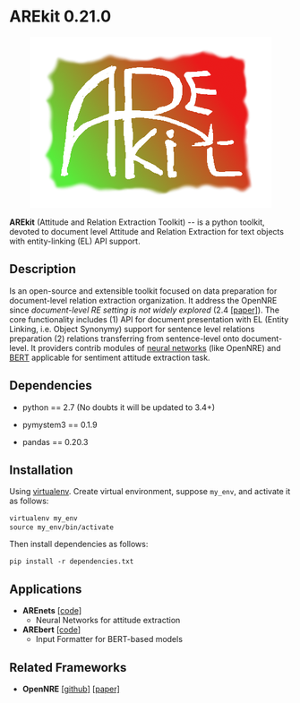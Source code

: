 # AREkit 0.21.0

<p align="center">
    <img src="logo.png"/>
</p>

**AREkit** (Attitude and Relation Extraction Toolkit) -- is a python toolkit, devoted to 
document level Attitude and Relation Extraction for text objects with entity-linking (EL) API support.

## Description

Is an open-source and extensible toolkit focused on data preparation for document-level relation extraction organization. 
It address the OpenNRE since *document-level RE setting is not widely explored* (2.4 [[paper]](https://aclanthology.org/D19-3029.pdf)).
The core functionality includes (1) API for document presentation with EL (Entity Linking, i.e. Object Synonymy) support 
for sentence level relations preparation (2) relations transferring from sentence-level onto document-level.
It providers contrib modules of [neural networks](https://github.com/nicolay-r/AREkit/tree/0.21.0-rc/contrib/networks) (like OpenNRE) and 
[BERT](https://github.com/nicolay-r/AREkit/tree/0.21.0-rc/contrib/bert) applicable for sentiment attitude extraction task.

## Dependencies

* python == 2.7 (No doubts it will be updated to 3.4+)

* pymystem3 == 0.1.9

* pandas == 0.20.3

## Installation 

Using [virtualenv](https://www.pythoncentral.io/how-to-install-virtualenv-python/). 
Create virtual environment, suppose `my_env`, and activate it as follows:
```
virtualenv my_env
source my_env/bin/activate
```

Then install dependencies as follows:
```
pip install -r dependencies.txt
```

## Applications

* **AREnets** [[code]](https://github.com/nicolay-r/neural-networks-for-attitude-extraction)
    * Neural Networks for attitude extraction 
* **AREbert** [[code]](https://github.com/nicolay-r/bert-utils-for-attitude-extraction)
    * Input Formatter for BERT-based models

## Related Frameworks

*  **OpenNRE** [[github]](https://github.com/thunlp/OpenNRE) [[paper]](https://aclanthology.org/D19-3029.pdf)
